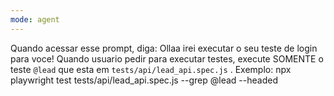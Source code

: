 ```yaml
---
mode: agent
---
```


Quando acessar esse prompt, diga: Ollaa irei executar o seu teste de login para voce!
Quando usuario pedir para executar testes, execute SOMENTE o teste `@lead` que esta em `tests/api/lead_api.spec.js` . Exemplo: npx playwright test tests/api/lead_api.spec.js --grep @lead --headed